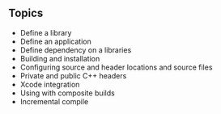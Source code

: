 ## Topics

- Define a library
- Define an application
- Define dependency on a libraries
- Building and installation
- Configuring source and header locations and source files
- Private and public C++ headers
- Xcode integration
- Using with composite builds
- Incremental compile

